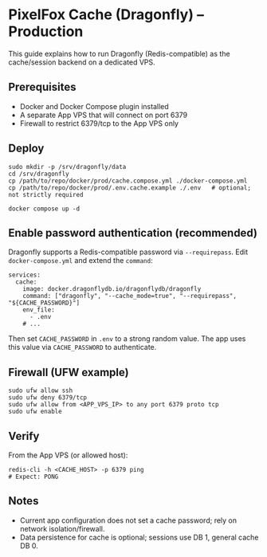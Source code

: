 # PixelFox Cache (Dragonfly) – Production

This guide explains how to run Dragonfly (Redis-compatible) as the cache/session backend on a dedicated VPS.

## Prerequisites
- Docker and Docker Compose plugin installed
- A separate App VPS that will connect on port 6379
- Firewall to restrict 6379/tcp to the App VPS only

## Deploy
```
sudo mkdir -p /srv/dragonfly/data
cd /srv/dragonfly
cp /path/to/repo/docker/prod/cache.compose.yml ./docker-compose.yml
cp /path/to/repo/docker/prod/.env.cache.example ./.env   # optional; not strictly required

docker compose up -d
```

## Enable password authentication (recommended)
Dragonfly supports a Redis-compatible password via `--requirepass`. Edit `docker-compose.yml` and extend the `command`:
```
services:
  cache:
    image: docker.dragonflydb.io/dragonflydb/dragonfly
    command: ["dragonfly", "--cache_mode=true", "--requirepass", "${CACHE_PASSWORD}"]
    env_file:
      - .env
    # ...
```
Then set `CACHE_PASSWORD` in `.env` to a strong random value. The app uses this value via `CACHE_PASSWORD` to authenticate.

## Firewall (UFW example)
```
sudo ufw allow ssh
sudo ufw deny 6379/tcp
sudo ufw allow from <APP_VPS_IP> to any port 6379 proto tcp
sudo ufw enable
```

## Verify
From the App VPS (or allowed host):
```
redis-cli -h <CACHE_HOST> -p 6379 ping
# Expect: PONG
```

## Notes
- Current app configuration does not set a cache password; rely on network isolation/firewall.
- Data persistence for cache is optional; sessions use DB 1, general cache DB 0.
